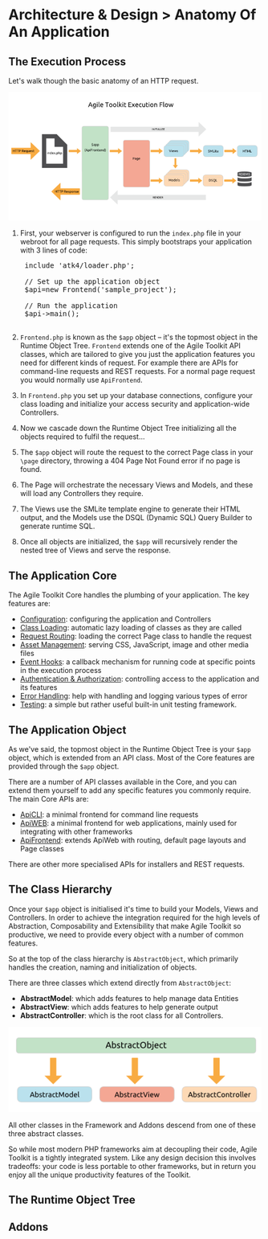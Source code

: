 # Architecture & Design > Anatomy Of An Application

## The Execution Process

Let's walk though the basic anatomy of an HTTP request.

![Agile Toolkit Execution Flow](dia-execution-flow.png)

1. First, your webserver is configured to run the `index.php` file in your webroot for all page requests. This simply bootstraps your application with 3 lines of code:

    <pre>
    include 'atk4/loader.php';

    // Set up the application object
    $api=new Frontend('sample_project');

    // Run the application
    $api->main();
    </pre>
    
1. `Frontend.php` is known as the `$app` object &ndash; it's the topmost object in the Runtime Object Tree. `Frontend` extends one of the Agile Toolkit API classes, which are tailored to give you just the application features you need for different kinds of request. For example there are APIs for command-line requests and REST requests. For a normal page request you would normally use `ApiFrontend`.

1. In `Frontend.php` you set up your database connections, configure your class loading and initialize your access security and application-wide Controllers.

1. Now we cascade down the Runtime Object Tree initializing all the objects required to fulfil the request...

1. The `$app` object will route the request to the correct Page class in your `\page` directory, throwing a 404 Page Not Found error if no page is found.

1. The Page will orchestrate the necessary Views and Models, and these will load any Controllers they require.

1. The Views use the SMLite template engine to generate their HTML output, and the Models use the DSQL (Dynamic SQL) Query Builder to generate runtime SQL.

1. Once all objects are initialized, the `$app` will recursively render the nested tree of Views and serve the response.

## The Application Core

The Agile Toolkit Core handles the plumbing of your application. The key features are:

* [Configuration](/TODO): configuring the application and Controllers
* [Class Loading](/TODO): automatic lazy loading of classes as they are called
* [Request Routing](/TODO): loading the correct Page class to handle the request
* [Asset Management](/TODO): serving CSS, JavaScript, image and other media files
* [Event Hooks](/TODO): a callback mechanism for running code at specific points in the execution process
* [Authentication & Authorization](/TODO): controlling access to the application and its features
* [Error Handling](/TODO): help with handling and logging various types of error
* [Testing](/TODO): a simple but rather useful built-in unit testing framework.

## The Application Object

As we've said, the topmost object in the Runtime Object Tree is your `$app` object, which is extended from an API class. Most of the Core features are provided through the `$app` object. 

There are a number of API classes available in the Core, and you can extend them yourself to add any specific features you commonly require. The main Core APIs are:

* [ApiCLI](/TODO): a minimal frontend for command line requests
* [ApiWEB](/TODO): a minimal frontend for web applications, mainly used for integrating with other frameworks
* [ApiFrontend](/TODO): extends ApiWeb with routing, default page layouts and Page classes

There are other more specialised APIs for installers and REST requests.

## The Class Hierarchy

Once your `$app` object is initialised it's time to build your Models, Views and Controllers. In order to achieve the integration required for the high levels of Abstraction, Composability and Extensibility that make Agile Toolkit so productive, we need to provide every object with a number of common features.

So at the top of the class hierarchy is `AbstractObject`, which primarily handles the creation, naming and initialization of objects.

There are three classes which extend directly from `AbstractObject`:

* **AbstractModel**: which adds features to help manage data Entities
* **AbstractView**: which adds features to help generate output
* **AbstractController**: which is the root class for all Controllers. 

![ATK Object Structure](dia-abstract-object.png)

All other classes in the Framework and Addons descend from one of these three abstract classes.

So while most modern PHP frameworks aim at decoupling their code, Agile Toolkit is a tightly integrated system. Like any design decision this involves tradeoffs: your code is less portable to other frameworks, but in return you enjoy all the unique productivity features of the Toolkit.

## The Runtime Object Tree


## Addons
